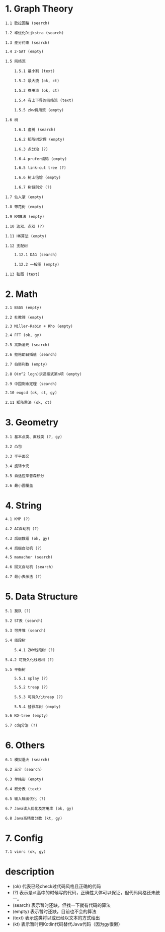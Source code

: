 ﻿# 1. Graph Theory #

    1.1 欧拉回路 (search)

    1.2 堆优化Dijkstra (search)

    1.3 差分约束 (search)

    1.4 2-SAT (empty)

    1.5 网络流

        1.5.1 最小割 (text)

        1.5.2 最大流 (ok, ct)

        1.5.3 费用流 (ok, ct)

        1.5.4 有上下界的网络流 (text)

        1.5.5 zkw费用流 (empty)

    1.6 树

        1.6.1 虚树 (search)

        1.6.2 矩阵树定理 (empty)

        1.6.3 点分治 (?)

        1.6.4 prufer编码 (empty)

        1.6.5 link-cut tree (?)

        1.6.6 树上倍增 (empty)

        1.6.7 树链剖分 (?)

    1.7 仙人掌 (empty)

    1.8 带花树 (empty)

    1.9 KM算法 (empty)

    1.10 边双、点双 (?)

    1.11 HK算法 (empty)
    
    1.12 支配树

        1.12.1 DAG (search)

        1.12.2 一般图 (empty)

    1.13 弦图 (text)

# 2. Math #

    2.1 BSGS (empty)

    2.2 杜教筛 (empty)

    2.3 Miller-Rabin + Rho (empty)

    2.4 FFT (ok, gy)

    2.5 高斯消元 (search)

    2.6 拉格朗日插值 (search)

    2.7 伯努利数 (empty)

    2.8 O(m^2 logn)求递推式第n项 (empty)

    2.9 中国剩余定理 (search)

    2.10 exgcd (ok, ct, gy)

    2.11 矩阵乘法 (ok, ct)

# 3. Geometry #

    3.1 基本点类、直线类 (?, gy)

    3.2 凸包

    3.3 半平面交

    3.4 旋转卡壳

    3.5 自适应辛普森积分

    3.6 最小圆覆盖

# 4. String #

    4.1 KMP (?)

    4.2 AC自动机 (?)

    4.3 后缀数组 (ok, gy)

    4.4 后缀自动机 (?)

    4.5 manacher (search)

    4.6 回文自动机 (search)

    4.7 最小表示法 (?)

# 5. Data Structure #

    5.1 莫队 (?)

    5.2 ST表 (search)

    5.3 可并堆 (search)

    5.4 线段树

        5.4.1 ZKW线段树 (?)

    5.4.2 可持久化线段树 (?)

    5.5 平衡树

        5.5.1 splay (?)

        5.5.2 treap (?)

        5.5.3 可持久化treap (?)

        5.5.4 替罪羊树 (empty)

    5.6 KD-tree (empty)

    5.7 cdq分治 (?)

# 6. Others #

    6.1 模拟退火 (search)

    6.2 三分 (search)

    6.3 单纯形 (empty)

    6.4 积分表 (text)

    6.5 输入输出优化 (?)
  
    6.7 Java读入优化及常用库 (ok, gy)
  
    6.8 Java高精度分数 (kt, gy)

# 7. Config #

    7.1 vimrc (ok, gy)


# description #
* (ok) 代表已经check过代码风格且正确的代码
* (?) 表示是ct高中的时候写的代码，正确性大体可以保证，但代码风格还未统一。
* (search) 表示暂时还缺，但找一下就有代码的算法
* (empty) 表示暂时还缺，目前也不会的算法
* (text) 表示这类将以或已经以文本的方式给出
* (kt) 表示暂时用Kotlin代码替代Java代码（因为gy很懒）

